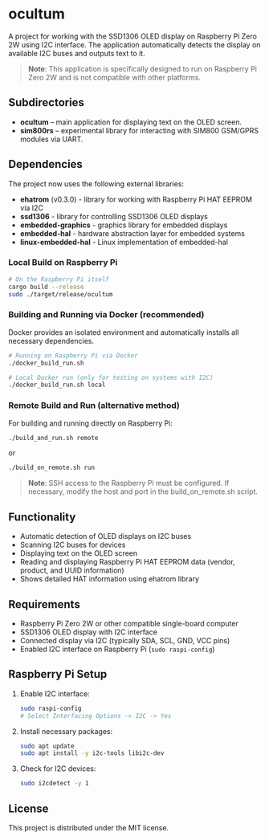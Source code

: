 # ocultum

A project for working with the SSD1306 OLED display on Raspberry Pi Zero 2W using I2C interface. The application automatically detects the display on available I2C buses and outputs text to it.

> **Note**: This application is specifically designed to run on Raspberry Pi Zero 2W and is not compatible with other platforms.

## Subdirectories

- **ocultum** – main application for displaying text on the OLED screen.
- **sim800rs** – experimental library for interacting with SIM800 GSM/GPRS modules via UART.

## Dependencies

The project now uses the following external libraries:
- **ehatrom** (v0.3.0) - library for working with Raspberry Pi HAT EEPROM via I2C
- **ssd1306** - library for controlling SSD1306 OLED displays
- **embedded-graphics** - graphics library for embedded displays
- **embedded-hal** - hardware abstraction layer for embedded systems
- **linux-embedded-hal** - Linux implementation of embedded-hal

### Local Build on Raspberry Pi

```sh
# On the Raspberry Pi itself
cargo build --release
sudo ./target/release/ocultum
```

### Building and Running via Docker (recommended)

Docker provides an isolated environment and automatically installs all necessary dependencies.

```sh
# Running on Raspberry Pi via Docker
./docker_build_run.sh

# Local Docker run (only for testing on systems with I2C)
./docker_build_run.sh local
```

### Remote Build and Run (alternative method)

For building and running directly on Raspberry Pi:

```sh
./build_and_run.sh remote
```

or

```sh
./build_on_remote.sh run
```

> **Note**: SSH access to the Raspberry Pi must be configured. If necessary, modify the host and port in the build_on_remote.sh script.

## Functionality

- Automatic detection of OLED displays on I2C buses
- Scanning I2C buses for devices
- Displaying text on the OLED screen
- Reading and displaying Raspberry Pi HAT EEPROM data (vendor, product, and UUID information)
- Shows detailed HAT information using ehatrom library

## Requirements

- Raspberry Pi Zero 2W or other compatible single-board computer
- SSD1306 OLED display with I2C interface
- Connected display via I2C (typically SDA, SCL, GND, VCC pins)
- Enabled I2C interface on Raspberry Pi (`sudo raspi-config`)

## Raspberry Pi Setup

1. Enable I2C interface:
   ```sh
   sudo raspi-config
   # Select Interfacing Options -> I2C -> Yes
   ```

2. Install necessary packages:
   ```sh
   sudo apt update
   sudo apt install -y i2c-tools libi2c-dev
   ```

3. Check for I2C devices:
   ```sh
   sudo i2cdetect -y 1
   ```

## License

This project is distributed under the MIT license.
